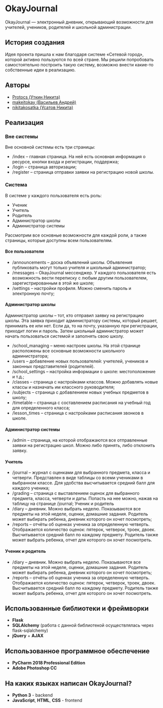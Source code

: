 # OkayJournal

OkayJournal — электронный дневник, открывающий возможности для учителей, учеников, родителей и школьной администрации.
## История создания
Идея проекта пришла к нам благодаря системе «Сетевой город», которой активно пользуются по всей стране. Мы решили попробовать самостоятельно построить такую систему, возможно внести какие-то собственные идеи в реализацию.

## Авторы
- [Protocs (Уткин Никита)](https://github.com/Protocs)
- [makeitokay (Васильев Андрей)](https://github.com/makeitokay)
- [nikitakosatka (Усатов Никита)](https://github.com/nikitakosatka)

## Реализация

### Вне системы
Вне основной системы есть три страницы:
-	/index – главная страница. На ней есть основная информация о ресурсе, кнопки входа и регистрации, поддержка;
-	/login – страница авторизации;
-	/register – страница отправки заявки на регистрацию новой школы.
### Система
В системе у каждого пользователя есть роль:
-	Ученик
-	Учитель
-	Родитель
-	Администратор школы
-	Администратор системы

Рассмотрим все основные возможности для каждой роли, а также страницы, которые доступны всем пользователям.

#### Все пользователи
-	/announcements – доска объявлений школы. Объявления публиковать могут только учителя и школьный администратор;
-	/messages – OkayJournal мессенджер. У каждого пользователя есть возможность вести переписку с любым другим пользователем, зарегистрированным в этой же школе;
-	/settings – настройки профиля. Можно сменить пароль и электронную почту;
#### Администратор школы
Администратор школы – тот, кто отправил заявку на регистрацию школы. Эта заявка приходит администратору системы, который решает, принимать ее или нет. Если да, то на почту, указанную при регистрации, приходит логин и пароль. Затем школьный администратор может начать пользоваться системой и заполнять свою школу.
-	/school_managing – меню настроек школы. На этой странице расположены все основные возможности школьного администратора;
-	/users – добавление новых пользователей: учителей, учеников и законных представителей (родителей).
-	/school_settings – настройка информации о школе: местоположение и т.д.;
-	/classes – страница с настройками классов. Можно добавлять новые классы и назначать им классного руководителя;
-	/subjects – страница с добавлением новых учебных предметов в школу;
-	/timetable – страница с составлением расписания на учебный год для определенного класса;
-	/lesson_times – страница с настройками расписания звонков в школе.
#### Администратор системы
-	/admin – страница, на которой отображаются все отправленные заявки на регистрацию школ. Можно либо принять, либо отклонить заявку.
#### Учитель
-	/journal – журнал с оценками для выбранного предмета, класса и четверти. Представлен в виде таблицы со всеми учениками в выбранном классе. Для удобства высчитывается средний балл для каждого ученика;
-	/grading – страница с выставлением оценок для выбранного предмета, класса, четверти и даты. Попасть на нее можно, нажав на таблицу на странице /journal;
Ученик и родитель
-	/diary – дневник. Можно выбрать неделю. Показываются все предметы на этой неделе, оценки, домашние задания. Родитель может выбирать ребенка, дневник которого он хочет посмотреть;
-	/reports – отчёты об оценках ученика за определенную четверть. Отображается количество оценок: пятерок, четверок, троек, двоек. Высчитывается средний балл по каждому предмету. Родитель также может выбрать ребенка, отчет для которого он хочет посмотреть.

#### Ученик и родитель
-	/diary – дневник. Можно выбрать неделю. Показываются все предметы на этой неделе, оценки, домашние задания. Родитель может выбирать ребенка, дневник которого он хочет посмотреть;
-	/reports – отчёты об оценках ученика за определенную четверть. Отображается количество оценок: пятерок, четверок, троек, двоек. Высчитывается средний балл по каждому предмету. Родитель также может выбрать ребенка, отчет для которого он хочет посмотреть.

## Использованные библиотеки и фреймворки
-	**Flask**
-	**SQLAlchemy** (работа с данной библиотекой осуществлялась через flask-sqlalchemy)
-	**jQuery** + **AJAX**
## Использованное программное обеспечение
-	**PyCharm 2018 Professional Edition**
-	**Adobe Photoshop CC**
## На каких языках написан OkayJournal?
-	**Python 3** - backend
- **JavaScript**, **HTML**, **CSS** - frontend
